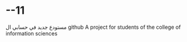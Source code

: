 # --11
مستودع جديد في حسابي ال github
A project for students of the college of information sciences
